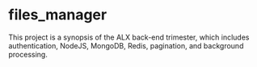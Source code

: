 # files_manager
This project is a synopsis of the ALX back-end trimester, which includes authentication, NodeJS, MongoDB, Redis, pagination, and background processing.
